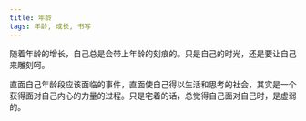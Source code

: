 ```yaml
---
title: 年龄
tags: 年龄, 成长, 书写
---
```



随着年龄的增长，自己总是会带上年龄的刻痕的。只是自己的时光，还是要让自己来雕刻呵。

直面自己年龄段应该面临的事件，直面使自己得以生活和思考的社会，其实是一个获得面对自己内心的力量的过程。只是宅着的话，总觉得自己面对自己时，是虚弱的。

